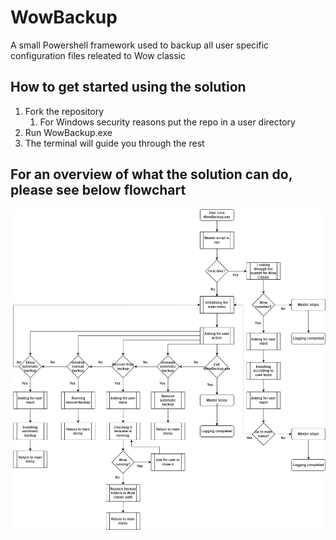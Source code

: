 # WowBackup
A small Powershell framework used to backup all user specific configuration files releated to Wow classic

## How to get started using the solution
1. Fork the repository
    1. For Windows security reasons put the repo in a user directory
2. Run WowBackup.exe
3. The terminal will guide you through the rest

## For an overview of what the solution can do, please see below flowchart
![Flowchart of WowBackup.exe](https://github.com/ChristofferWin/WowBackup/blob/main/WowBackupFlowchart.png) 